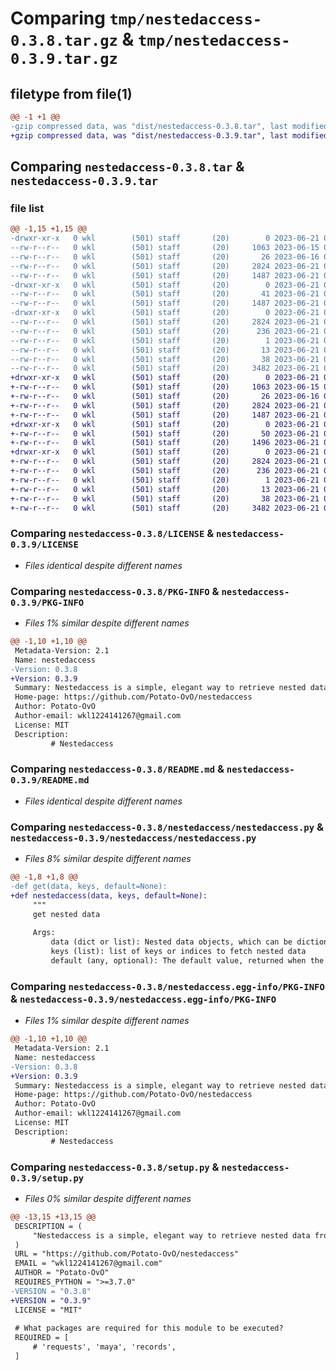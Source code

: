 # Comparing `tmp/nestedaccess-0.3.8.tar.gz` & `tmp/nestedaccess-0.3.9.tar.gz`

## filetype from file(1)

```diff
@@ -1 +1 @@
-gzip compressed data, was "dist/nestedaccess-0.3.8.tar", last modified: Wed Jun 21 07:02:36 2023, max compression
+gzip compressed data, was "dist/nestedaccess-0.3.9.tar", last modified: Wed Jun 21 07:05:36 2023, max compression
```

## Comparing `nestedaccess-0.3.8.tar` & `nestedaccess-0.3.9.tar`

### file list

```diff
@@ -1,15 +1,15 @@
-drwxr-xr-x   0 wkl        (501) staff       (20)        0 2023-06-21 07:02:36.475431 nestedaccess-0.3.8/
--rw-r--r--   0 wkl        (501) staff       (20)     1063 2023-06-15 09:54:02.000000 nestedaccess-0.3.8/LICENSE
--rw-r--r--   0 wkl        (501) staff       (20)       26 2023-06-16 02:46:32.000000 nestedaccess-0.3.8/MANIFEST.in
--rw-r--r--   0 wkl        (501) staff       (20)     2824 2023-06-21 07:02:36.475183 nestedaccess-0.3.8/PKG-INFO
--rw-r--r--   0 wkl        (501) staff       (20)     1487 2023-06-21 03:43:41.000000 nestedaccess-0.3.8/README.md
-drwxr-xr-x   0 wkl        (501) staff       (20)        0 2023-06-21 07:02:36.473378 nestedaccess-0.3.8/nestedaccess/
--rw-r--r--   0 wkl        (501) staff       (20)       41 2023-06-21 05:49:21.000000 nestedaccess-0.3.8/nestedaccess/__init__.py
--rw-r--r--   0 wkl        (501) staff       (20)     1487 2023-06-21 03:43:00.000000 nestedaccess-0.3.8/nestedaccess/nestedaccess.py
-drwxr-xr-x   0 wkl        (501) staff       (20)        0 2023-06-21 07:02:36.474774 nestedaccess-0.3.8/nestedaccess.egg-info/
--rw-r--r--   0 wkl        (501) staff       (20)     2824 2023-06-21 07:02:36.000000 nestedaccess-0.3.8/nestedaccess.egg-info/PKG-INFO
--rw-r--r--   0 wkl        (501) staff       (20)      236 2023-06-21 07:02:36.000000 nestedaccess-0.3.8/nestedaccess.egg-info/SOURCES.txt
--rw-r--r--   0 wkl        (501) staff       (20)        1 2023-06-21 07:02:36.000000 nestedaccess-0.3.8/nestedaccess.egg-info/dependency_links.txt
--rw-r--r--   0 wkl        (501) staff       (20)       13 2023-06-21 07:02:36.000000 nestedaccess-0.3.8/nestedaccess.egg-info/top_level.txt
--rw-r--r--   0 wkl        (501) staff       (20)       38 2023-06-21 07:02:36.475510 nestedaccess-0.3.8/setup.cfg
--rw-r--r--   0 wkl        (501) staff       (20)     3482 2023-06-21 07:02:33.000000 nestedaccess-0.3.8/setup.py
+drwxr-xr-x   0 wkl        (501) staff       (20)        0 2023-06-21 07:05:36.566434 nestedaccess-0.3.9/
+-rw-r--r--   0 wkl        (501) staff       (20)     1063 2023-06-15 09:54:02.000000 nestedaccess-0.3.9/LICENSE
+-rw-r--r--   0 wkl        (501) staff       (20)       26 2023-06-16 02:46:32.000000 nestedaccess-0.3.9/MANIFEST.in
+-rw-r--r--   0 wkl        (501) staff       (20)     2824 2023-06-21 07:05:36.566143 nestedaccess-0.3.9/PKG-INFO
+-rw-r--r--   0 wkl        (501) staff       (20)     1487 2023-06-21 03:43:41.000000 nestedaccess-0.3.9/README.md
+drwxr-xr-x   0 wkl        (501) staff       (20)        0 2023-06-21 07:05:36.564370 nestedaccess-0.3.9/nestedaccess/
+-rw-r--r--   0 wkl        (501) staff       (20)       50 2023-06-21 07:04:44.000000 nestedaccess-0.3.9/nestedaccess/__init__.py
+-rw-r--r--   0 wkl        (501) staff       (20)     1496 2023-06-21 07:04:48.000000 nestedaccess-0.3.9/nestedaccess/nestedaccess.py
+drwxr-xr-x   0 wkl        (501) staff       (20)        0 2023-06-21 07:05:36.565671 nestedaccess-0.3.9/nestedaccess.egg-info/
+-rw-r--r--   0 wkl        (501) staff       (20)     2824 2023-06-21 07:05:36.000000 nestedaccess-0.3.9/nestedaccess.egg-info/PKG-INFO
+-rw-r--r--   0 wkl        (501) staff       (20)      236 2023-06-21 07:05:36.000000 nestedaccess-0.3.9/nestedaccess.egg-info/SOURCES.txt
+-rw-r--r--   0 wkl        (501) staff       (20)        1 2023-06-21 07:05:36.000000 nestedaccess-0.3.9/nestedaccess.egg-info/dependency_links.txt
+-rw-r--r--   0 wkl        (501) staff       (20)       13 2023-06-21 07:05:36.000000 nestedaccess-0.3.9/nestedaccess.egg-info/top_level.txt
+-rw-r--r--   0 wkl        (501) staff       (20)       38 2023-06-21 07:05:36.566526 nestedaccess-0.3.9/setup.cfg
+-rw-r--r--   0 wkl        (501) staff       (20)     3482 2023-06-21 07:05:33.000000 nestedaccess-0.3.9/setup.py
```

### Comparing `nestedaccess-0.3.8/LICENSE` & `nestedaccess-0.3.9/LICENSE`

 * *Files identical despite different names*

### Comparing `nestedaccess-0.3.8/PKG-INFO` & `nestedaccess-0.3.9/PKG-INFO`

 * *Files 1% similar despite different names*

```diff
@@ -1,10 +1,10 @@
 Metadata-Version: 2.1
 Name: nestedaccess
-Version: 0.3.8
+Version: 0.3.9
 Summary: Nestedaccess is a simple, elegant way to retrieve nested data from deep dictionaries or lists.
 Home-page: https://github.com/Potato-OvO/nestedaccess
 Author: Potato-OvO
 Author-email: wkl1224141267@gmail.com
 License: MIT
 Description: 
         # Nestedaccess
```

### Comparing `nestedaccess-0.3.8/README.md` & `nestedaccess-0.3.9/README.md`

 * *Files identical despite different names*

### Comparing `nestedaccess-0.3.8/nestedaccess/nestedaccess.py` & `nestedaccess-0.3.9/nestedaccess/nestedaccess.py`

 * *Files 8% similar despite different names*

```diff
@@ -1,8 +1,8 @@
-def get(data, keys, default=None):
+def nestedaccess(data, keys, default=None):
     """
     get nested data
 
     Args:
         data (dict or list): Nested data objects, which can be dictionaries or lists
         keys (list): list of keys or indices to fetch nested data
         default (any, optional): The default value, returned when the acquisition fails, the default is None
```

### Comparing `nestedaccess-0.3.8/nestedaccess.egg-info/PKG-INFO` & `nestedaccess-0.3.9/nestedaccess.egg-info/PKG-INFO`

 * *Files 1% similar despite different names*

```diff
@@ -1,10 +1,10 @@
 Metadata-Version: 2.1
 Name: nestedaccess
-Version: 0.3.8
+Version: 0.3.9
 Summary: Nestedaccess is a simple, elegant way to retrieve nested data from deep dictionaries or lists.
 Home-page: https://github.com/Potato-OvO/nestedaccess
 Author: Potato-OvO
 Author-email: wkl1224141267@gmail.com
 License: MIT
 Description: 
         # Nestedaccess
```

### Comparing `nestedaccess-0.3.8/setup.py` & `nestedaccess-0.3.9/setup.py`

 * *Files 0% similar despite different names*

```diff
@@ -13,15 +13,15 @@
 DESCRIPTION = (
     "Nestedaccess is a simple, elegant way to retrieve nested data from deep dictionaries or lists."
 )
 URL = "https://github.com/Potato-OvO/nestedaccess"
 EMAIL = "wkl1224141267@gmail.com"
 AUTHOR = "Potato-OvO"
 REQUIRES_PYTHON = ">=3.7.0"
-VERSION = "0.3.8"
+VERSION = "0.3.9"
 LICENSE = "MIT"
 
 # What packages are required for this module to be executed?
 REQUIRED = [
     # 'requests', 'maya', 'records',
 ]
```

